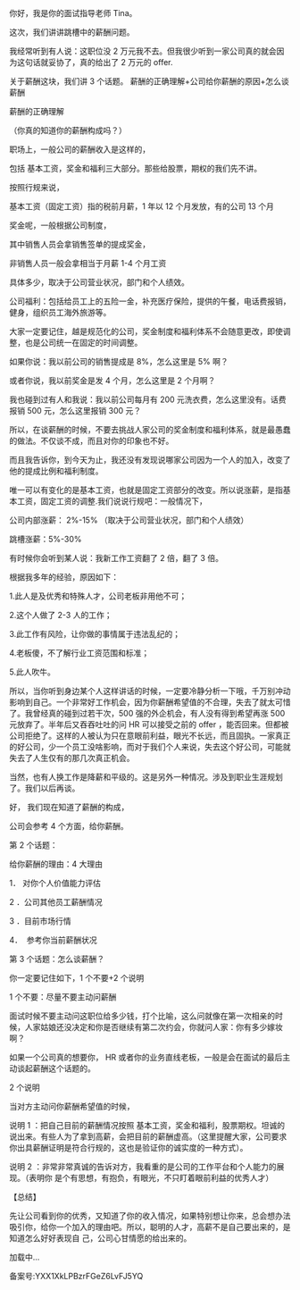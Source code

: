 你好，我是你的面试指导老师 Tina。

这次，我们讲讲跳槽中的薪酬问题。

我经常听到有人说：这职位没 2 万元我不去。但我很少听到一家公司真的就会因为这句话就妥协了，真的给出了 2 万元的 offer.

关于薪酬这块，我们讲 3 个话题。 薪酬的正确理解+公司给你薪酬的原因+怎么谈薪酬

薪酬的正确理解

（你真的知道你的薪酬构成吗？）

职场上，一般公司的薪酬收入是这样的，

包括 基本工资，奖金和福利三大部分。那些给股票，期权的我们先不讲。

按照行规来说，

基本工资（固定工资）指的税前月薪，1 年以 12 个月发放，有的公司 13 个月

奖金呢，一般根据公司制度，

其中销售人员会拿销售签单的提成奖金，

非销售人员一般会拿相当于月薪 1-4 个月工资

具体多少，取决于公司营业状况，部门和个人绩效。

公司福利：包括给员工上的五险一金，补充医疗保险，提供的午餐，电话费报销，健身，组织员工海外旅游等。

大家一定要记住，越是规范化的公司，奖金制度和福利体系不会随意更改，即使调整，也是公司统一在固定的时间调整。

如果你说：我以前公司的销售提成是 8\%，怎么这里是 5\% 啊？

或者你说，我以前奖金是发 4 个月，怎么这里是 2 个月啊？

我也碰到过有人和我说：我以前公司每月有 200 元洗衣费，怎么这里没有。话费报销 500 元，怎么这里报销 300 元？

所以，在谈薪酬的时候，不要去挑战人家公司的奖金制度和福利体系，就是最愚蠢的做法。不仅谈不成，而且对你的印象也不好。

而且我告诉你，到今天为止，我还没有发现说哪家公司因为一个人的加入，改变了他的提成比例和福利制度。

唯一可以有变化的是基本工资，也就是固定工资部分的改变。所以说涨薪，是指基本工资，固定工资的调整.我们说说行规吧：一般情况下，

公司内部涨薪： 2\%-15\% （取决于公司营业状况，部门和个人绩效）

跳槽涨薪：5\%-30\% 

有时候你会听到某人说：我新工作工资翻了 2 倍，翻了 3 倍。

根据我多年的经验，原因如下：

1.此人是及优秀和特殊人才，公司老板非用他不可；

2.这个人做了 2-3 人的工作；

3.此工作有风险，让你做的事情属于违法乱纪的；

4.老板傻，不了解行业工资范围和标准；

5.此人吹牛。

所以，当你听到身边某个人这样讲话的时候，一定要冷静分析一下哦，千万别冲动影响到自己。一个非常好工作机会，因为你薪酬希望值的不合理，失去了就太可惜了。我曾经真的碰到过若干次，500 强的外企机会，有人没有得到希望再涨 500 元放弃了。半年后又吞吞吐吐的问 HR 可以接受之前的 offer ，能否回来。但都被公司拒绝了。这样的人被认为只在意眼前利益，眼光不长远，而且固执。一家真正的好公司，少一个员工没啥影响，而对于我们个人来说，失去这个好公司，可能就失去了人生仅有的那几次真正机会。

当然，也有人换工作是降薪和平级的。这是另外一种情况。涉及到职业生涯规划了。我们以后再谈。

好， 我们现在知道了薪酬的构成，

公司会参考 4 个方面，给你薪酬。

第 2 个话题：

给你薪酬的理由：4 大理由

1． 对你个人价值能力评估

2 ．公司其他员工薪酬情况

3 ．目前市场行情

4．  参考你当前薪酬状况

第 3 个话题：怎么谈薪酬？

你一定要记住如下，1 个不要+2 个说明

1 个不要：尽量不要主动问薪酬

面试时候不要主动问这职位给多少钱，打个比喻，这么问就像在第一次相亲的时候，人家姑娘还没决定和你是否继续有第二次约会，你就问人家：你有多少嫁妆啊？

如果一个公司真的想要你， HR 或者你的业务直线老板，一般是会在面试的最后主动谈起薪酬这个话题的。

2 个说明

当对方主动问你薪酬希望值的时候，

说明 1 ：把自己目前的薪酬情况按照 基本工资，奖金和福利，股票期权。坦诚的说出来。有些人为了拿到高薪，会把目前的薪酬虚高。（这里提醒大家，公司要求你出具薪酬证明是符合行规的，这也是验证你的诚实度的一种方式）。

说明 2 ：非常非常真诚的告诉对方，我看重的是公司的工作平台和个人能力的展现。（表明你 是个有思想，有抱负，有眼光，不只盯着眼前利益的优秀人才）

【总结】

先让公司看到你的优秀，又知道了你的收入情况，如果特别想让你来，总会想办法吸引你，给你一个加入的理由吧。所以，聪明的人才，高薪不是自己要出来的，是知道怎么好好表现自 己，公司心甘情愿的给出来的。

加载中...

  

备案号:YXX1XkLPBzrFGeZ6LvFJ5YQ